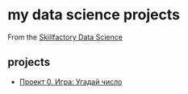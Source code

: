 # my data science projects
From the [Skillfactory Data Science](https://skillfactory.ru/data-scientist-pro)

## projects

* [Проект 0. Игра: Угадай число](https://github.com/kuzevanovsa/test/project_0)
